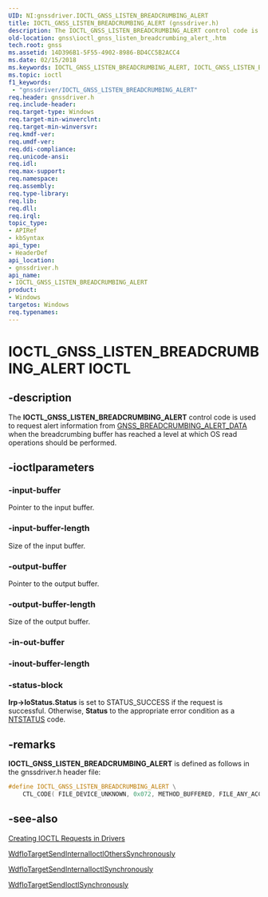 ```yaml
---
UID: NI:gnssdriver.IOCTL_GNSS_LISTEN_BREADCRUMBING_ALERT
title: IOCTL_GNSS_LISTEN_BREADCRUMBING_ALERT (gnssdriver.h)
description: The IOCTL_GNSS_LISTEN_BREADCRUMBING_ALERT control code is used to request alert information from GNSS_BREADCRUMBING_ALERT_DATA when the breadcrumbing buffer has reached a level at which OS read operations should be performed.
old-location: gnss\ioctl_gnss_listen_breadcrumbing_alert_.htm
tech.root: gnss
ms.assetid: 14D396B1-5F55-4902-8986-BD4CC5B2ACC4
ms.date: 02/15/2018
ms.keywords: IOCTL_GNSS_LISTEN_BREADCRUMBING_ALERT, IOCTL_GNSS_LISTEN_BREADCRUMBING_ALERT control, IOCTL_GNSS_LISTEN_BREADCRUMBING_ALERT control code [Sensor Devices], gnss.ioctl_gnss_listen_breadcrumbing_alert_, gnssdriver/IOCTL_GNSS_LISTEN_BREADCRUMBING_ALERT
ms.topic: ioctl
f1_keywords:
 - "gnssdriver/IOCTL_GNSS_LISTEN_BREADCRUMBING_ALERT"
req.header: gnssdriver.h
req.include-header: 
req.target-type: Windows
req.target-min-winverclnt: 
req.target-min-winversvr: 
req.kmdf-ver: 
req.umdf-ver: 
req.ddi-compliance: 
req.unicode-ansi: 
req.idl: 
req.max-support: 
req.namespace: 
req.assembly: 
req.type-library: 
req.lib: 
req.dll: 
req.irql: 
topic_type:
- APIRef
- kbSyntax
api_type:
- HeaderDef
api_location:
- gnssdriver.h
api_name:
- IOCTL_GNSS_LISTEN_BREADCRUMBING_ALERT
product:
- Windows
targetos: Windows
req.typenames: 
---
```


# IOCTL_GNSS_LISTEN_BREADCRUMBING_ALERT IOCTL

## -description

The **IOCTL_GNSS_LISTEN_BREADCRUMBING_ALERT** control code is used to request alert information from [GNSS_BREADCRUMBING_ALERT_DATA](https://docs.microsoft.com/windows-hardware/drivers/ddi/content/gnssdriver/ns-gnssdriver-gnss_breadcrumbing_alert_data) when the breadcrumbing buffer has reached a level at which OS read operations should be performed.

## -ioctlparameters

### -input-buffer

Pointer to the input buffer.

### -input-buffer-length

Size of the input buffer.

### -output-buffer

Pointer to the output buffer.

### -output-buffer-length

Size of the output buffer.

### -in-out-buffer

### -inout-buffer-length

### -status-block

**Irp->IoStatus.Status** is set to STATUS_SUCCESS if the request is successful. Otherwise, **Status** to the appropriate error condition as a [NTSTATUS](https://docs.microsoft.com/windows-hardware/drivers/kernel/ntstatus-values) code.

## -remarks

**IOCTL_GNSS_LISTEN_BREADCRUMBING_ALERT** is defined as follows in the gnssdriver.h header file:

```cpp
#define IOCTL_GNSS_LISTEN_BREADCRUMBING_ALERT \
    CTL_CODE( FILE_DEVICE_UNKNOWN, 0x072, METHOD_BUFFERED, FILE_ANY_ACCESS )
```

## -see-also

[Creating IOCTL Requests in Drivers](https://docs.microsoft.com/windows-hardware/drivers/kernel/creating-ioctl-requests-in-drivers)

[WdfIoTargetSendInternalIoctlOthersSynchronously](https://docs.microsoft.com/windows-hardware/drivers/ddi/content/wdfiotarget/nf-wdfiotarget-wdfiotargetsendinternalioctlotherssynchronously)

[WdfIoTargetSendInternalIoctlSynchronously](https://docs.microsoft.com/windows-hardware/drivers/ddi/content/wdfiotarget/nf-wdfiotarget-wdfiotargetsendinternalioctlsynchronously)

[WdfIoTargetSendIoctlSynchronously](https://docs.microsoft.com/windows-hardware/drivers/ddi/content/wdfiotarget/nf-wdfiotarget-wdfiotargetsendioctlsynchronously)
